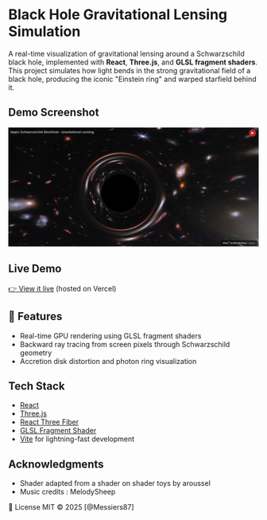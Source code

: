 #  Black Hole Gravitational Lensing Simulation

A real-time visualization of gravitational lensing around a Schwarzschild black hole, implemented with **React**, **Three.js**, and **GLSL fragment shaders**. This project simulates how light bends in the strong gravitational field of a black hole, producing the iconic "Einstein ring" and warped starfield behind it.

## Demo Screenshot
![alt text](image.png)



##  Live Demo

[👉 View it live](https://your-live-demo-url.com) (hosted on Vercel)



## 📸 Features

- Real-time GPU rendering using GLSL fragment shaders
- Backward ray tracing from screen pixels through Schwarzschild geometry
- Accretion disk distortion and photon ring visualization



## Tech Stack

- [React](https://reactjs.org/)
- [Three.js](https://threejs.org/)
- [React Three Fiber](https://github.com/pmndrs/react-three-fiber)
- [GLSL Fragment Shader](https://thebookofshaders.com/)
- [Vite](https://vitejs.dev/) for lightning-fast development


##  Acknowledgments
- Shader adapted from a shader on shader toys by aroussel
- Music credits : MelodySheep 

 📜 License
MIT © 2025 [@Messiers87]

